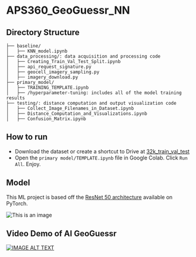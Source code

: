 # APS360_GeoGuessr_NN

## Directory Structure
```
├── baseline/
│   ├── KNN_model.ipynb
├── data_processing/: data acquisition and processing code
│   ├── Creating_Train_Val_Test_Split.ipynb
│   ├── api_request_signature.py
│   ├── geocell_imagery_sampling.py
│   ├── imagery_download.py
├── primary_model/
│   ├── TRAINING_TEMPLATE.ipynb
│   ├── /hyperparameter-tuning: includes all of the model training results
├── testing/: distance computation and output visualization code
│   ├── Collect_Image_Filenames_in_Dataset.ipynb
│   ├── Distance_Computation_and_Visualizations.ipynb
│   ├── Confusion_Matrix.ipynb
```

## How to run
- Download the dataset or create a shortcut to Drive at [32k_train_val_test](https://drive.google.com/drive/folders/102y3wVHae4freSFV7hmyzSAnypnjZGrD?usp=share_link) 
- Open the `primary model/TEMPLATE.ipynb` file in Google Colab. Click `Run All`. Enjoy.

## Model 
This ML project is based off the [ResNet 50 architecture](https://pytorch.org/vision/main/models/generated/torchvision.models.resnet50.html) available on PyTorch.

![This is an image](https://miro.medium.com/max/1400/0*9LqUp7XyEx1QNc6A.webp)

## Video Demo of AI GeoGuessr
[![IMAGE ALT TEXT](http://img.youtube.com/vi/BbcyZr8XOnY/0.jpg)](http://www.youtube.com/watch?v=BbcyZr8XOnY&ab_channel=AdrienMery "Video Title")
<!-- <iframe width="560" height="315" src="https://www.youtube.com/embed/BbcyZr8XOnY?controls=0" title="YouTube video player" frameborder="0" allow="accelerometer; autoplay; clipboard-write; encrypted-media; gyroscope; picture-in-picture" allowfullscreen></iframe> -->
